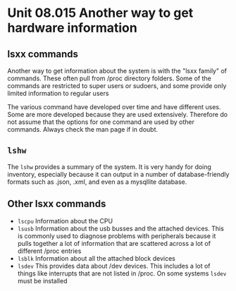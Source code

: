 # Unit 08.015 Another way to get hardware information

## lsxx commands

Another way to get information about the system is with the "lsxx family" of commands.  These often pull from /proc directory folders.  Some of the commands are restricted to super users or sudoers, and some provide only limited information to regular users

The various command have developed over time and have different uses.  Some are more developed because they are used extensively.  Therefore do not assume that the options for one command are used by other commands.  Always check the man page if in doubt.

## `lshw`

The `lshw` provides a summary of the system.  It is very handy for doing inventory, especially because it can output in a number of database-friendly formats such as .json, .xml, and even as a mysqllite database.  

## Other lsxx commands

* `lscpu`  Information about the CPU
* `lsusb`  Information about the usb busses and the attached devices.  This is commonly used to diagnose problems with peripherals because it pulls together a lot of information that are scattered across a lot of different /proc entries
* `lsblk` Information about all the attached block devices
* `lsdev` This provides data about /dev devices.  This includes a lot of things like interrupts that are not listed in /proc.  On some systems `lsdev` must be installed  
